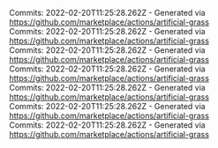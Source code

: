 Commits: 2022-02-20T11:25:28.262Z - Generated via https://github.com/marketplace/actions/artificial-grass
<br>
Commits: 2022-02-20T11:25:28.262Z - Generated via https://github.com/marketplace/actions/artificial-grass
<br>
Commits: 2022-02-20T11:25:28.262Z - Generated via https://github.com/marketplace/actions/artificial-grass
<br>
Commits: 2022-02-20T11:25:28.262Z - Generated via https://github.com/marketplace/actions/artificial-grass
<br>
Commits: 2022-02-20T11:25:28.262Z - Generated via https://github.com/marketplace/actions/artificial-grass
<br>
Commits: 2022-02-20T11:25:28.262Z - Generated via https://github.com/marketplace/actions/artificial-grass
<br>
Commits: 2022-02-20T11:25:28.262Z - Generated via https://github.com/marketplace/actions/artificial-grass
<br>
